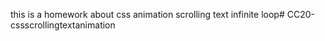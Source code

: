 this is a homework about css animation scrolling text infinite loop# CC20-cssscrollingtextanimation
